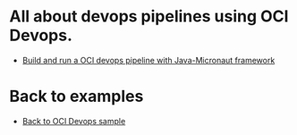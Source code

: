 All about devops pipelines using OCI Devops.
=======

* [Build and run a OCI devops pipeline with Java-Micronaut framework](./oci-java-micronaut-devops-example/)

Back to examples
============

- [Back to OCI Devops sample](./../README.md)